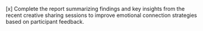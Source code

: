 [x] Complete the report summarizing findings and key insights from the recent creative sharing sessions to improve emotional connection strategies based on participant feedback.